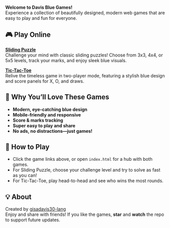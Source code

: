 **Welcome to Davis Blue Games!**  
Experience a collection of beautifully designed, modern web games that are easy to play and fun for everyone.

## 🎮 Play Online

**[Sliding Puzzle](puzzle.html)**  
Challenge your mind with classic sliding puzzles! Choose from 3x3, 4x4, or 5x5 levels, track your marks, and enjoy sleek blue visuals.

**[Tic-Tac-Toe](tictactoe.html)**  
Relive the timeless game in two-player mode, featuring a stylish blue design and score panels for X, O, and draws.

## 🌟 Why You’ll Love These Games

- **Modern, eye-catching blue design**  
- **Mobile-friendly and responsive**  
- **Score & marks tracking**  
- **Super easy to play and share**  
- **No ads, no distractions—just games!**

## 🚀 How to Play

- Click the game links above, or open `index.html` for a hub with both games.
- For Sliding Puzzle, choose your challenge level and try to solve as fast as you can!
- For Tic-Tac-Toe, play head-to-head and see who wins the most rounds.

## 💡 About

Created by [gisadavis30-lang](https://github.com/gisadavis30-lang)  
Enjoy and share with friends! If you like the games, **star** and **watch** the repo to support future updates.
